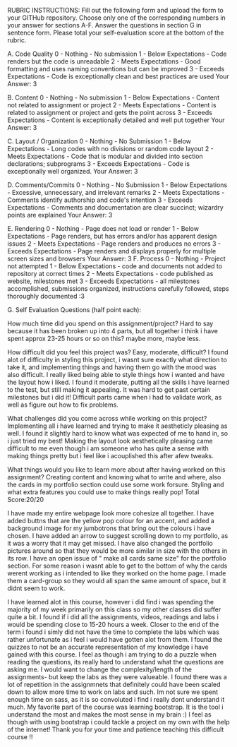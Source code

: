 RUBRIC INSTRUCTIONS: Fill out the following form and upload the form to your GITHub repository. Choose only one of the corresponding numbers in your answer for sections A-F.
Answer the questions in section G in sentence form. Please total your self-evaluation score at the bottom of the rubric.

A. Code Quality 0 - Nothing - No submission 1 - Below Expectations - Code renders but the code is unreadable 2 - Meets Expectations - Good formatting and uses naming conventions but can be improved 3 - Exceeds Expectations - Code is exceptionally clean and best practices are used Your Answer: 3

B. Content 0 - Nothing - No submission 1 - Below Expectations - Content not related to assignment or project 2 - Meets Expectations - Content is related to assignment or project and gets the point across 3 - Exceeds Expectations - Content is exceptionally detailed and well put together Your Answer: 3

C. Layout / Organization 0 - Nothing - No Submission 1 - Below Expectations - Long codes with no divisions or random code layout 2 - Meets Expectations - Code that is modular and divided into section declarations; subprograms 3 - Exceeds Expectations - Code is exceptionally well organized. Your Answer: 3

D. Comments/Commits 0 - Nothing - No Submission 1 - Below Expectations - Excessive, unnecessary, and irrelevant remarks 2 - Meets Expectations - Comments identify authorship and code's intention 3 - Exceeds Expectations - Comments and documentation are clear succinct; wizardry points are explained Your Answer: 3

E. Rendering 0 - Nothing - Page does not load or render 1 - Below Expectations - Page renders, but has errors and/or has apparent design issues 2 - Meets Expectations - Page renders and produces no errors 3 - Exceeds Expectations - Page renders and displays properly for multiple screen sizes and browsers Your Answer: 3 F. Process 0 - Nothing - Project not attempted 1 - Below Expectations - code and documents not added to repository at correct times 2 - Meets Expectations - code published as website, milestones met 3 - Exceeds Expectations - all milestones accomplished, submissions organized, instructions carefully followed, steps thoroughly documented :3

G. Self Evaluation Questions (half point each):

How much time did you spend on this assignment/project? Hard to say because it has been broken up into 4 parts, but all together i think i have spent approx 23-25 hours or so on this? maybe more, maybe less.  

How difficult did you feel this project was? Easy, moderate, difficult? I found alot of difficulty in styling this project, i wasnt sure exactly what direction to take it, and implementing things and having them go with the mood was also difficult. I really liked being able to style things how i wanted and have the layout how i liked. I found it moderate, putting all the skills i have learned to the test, but still making it appealing. It was hard to get past certain milestones but i did it! Difficult parts came when i had to validate work, as well as figure out how to fix problems.

What challenges did you come across while working on this project? Implementing all i have learned and trying to make it aestheticly pleasing as well. I found it slightly hard to know what was expected of me to hand in, so i just tried my best! 
Making the layout look aesthetically pleasing came difficult to me even though i am someone who has quite a sense with making things pretty but i feel like i acouplished this after afew tweaks. 

What things would you like to learn more about after having worked on this assignment? Creating content and knowing what to write and where, also the cards in my portfolio section could use some work forsure. Styling and what extra features you could use to make things really pop!  Total Score:20/20



I have made my entire webpage look more cohesize all together. I have added buttns that are the yellow pop colour for an accent, and added a background image for my jumbotrons that bring out the colours i have chosen. I have added an arrow to suggest scrolling down to my portfolio, as it was a worry that it may get missed. I have also changed the portfolio pictures around so that they would be more similar in size with the others in its row. I have an open issue of " make all cards same size" for the portfolio section. For some reason i wasnt able to get to the bottom of why the cards werent working as i intended to like they worked on the home page. I made them a card-group so they would all span the same amount of space, but it didnt seem to work. 


I have learned alot in this course, however i did find i was spending the majority of my week primarily on this class so my other classes did suffer quite a bit. I found if i did all the assignments, videos, readings and labs i would be spending close to 15-20 hours a week. Closer to the end of the term i found i simly did not have the time to complete the labs which was rather unfortunate as i feel i would have gotten alot from them. I found the quizzes to not be an accurate representation of my knowledge i have gained with this course. I feel as though i am trying to do a puzzle when reading the questions, its really hard to understand what the questions are asking me.  I would want to change the complexity/length of the assignments- but keep the labs as they were valueable. I found there was a lot of repetition in the assignmnets that definitely could have been scaled down to allow more time to work on labs and such. Im not sure we spent enough time on sass, as it is so convoluted i find i really dont understand it much. My favorite part of the course was learning bootstrap. It is the tool i understand the most and makes the most sense in my brain :) I feel as though with using bootstrap i could tackle a project on my own with the help of the internet! 
Thank you for your time and patience teaching this difficult course !! 